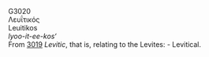 <body>
  <p>G3020<br>  Λευΐτικός  <br> Leuitikos  <br><i>lyoo-it-ee-kos‘ </i><br>From <a href="g3019.htm">3019</a>  <i>Levitic</i>, that is, relating to the Levites: - Levitical.<br></p>
 </body>